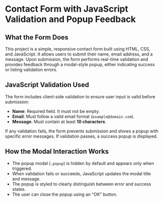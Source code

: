 # Contact Form with JavaScript Validation and Popup Feedback

##  What the Form Does

This project is a simple, responsive contact form built using HTML, CSS, and JavaScript. 
It allows users to submit their name, email address, and a message. Upon submission, 
the form performs real-time validation and provides feedback through a modal-style popup, either indicating success or listing validation errors.

##  JavaScript Validation Used

The form includes client-side validation to ensure user input is valid before submission:

- **Name**: Required field. It must not be empty.
- **Email**: Must follow a valid email format (`example@domain.com`).
- **Message**: Must contain at least **10 characters**.

If any validation fails, the form prevents submission and shows a popup with specific error messages. If validation passes, a success popup is displayed.

##  How the Modal Interaction Works

- The popup modal (`.popup`) is hidden by default and appears only when triggered.
- When validation fails or succeeds, JavaScript updates the modal title and message.
- The popup is styled to clearly distinguish between error and success states.
- The user can close the popup using an "OK" button.

 
